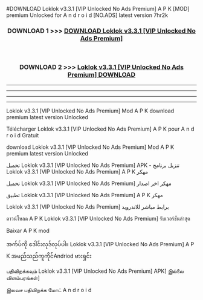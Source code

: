 #DOWNLOAD Loklok v3.3.1  [VIP Unlocked No Ads Premium] A P K [MOD] premium Unlocked for A n d r o i d [NO.ADS] latest version 7hr2k



<div align="center">

<h3>DOWNLOAD 1 >>> <a href="https://teeasianyam.web.app?sq=Loklok v3.3.1  [VIP Unlocked No Ads Premium]">DOWNLOAD Loklok v3.3.1  [VIP Unlocked No Ads Premium] </a></h3><br>

<h3>DOWNLOAD 2 >>> <a href="https://teeasianyam.web.app?sq=Loklok v3.3.1  [VIP Unlocked No Ads Premium] ">Loklok v3.3.1  [VIP Unlocked No Ads Premium]  DOWNLOAD </a></h3>

</div>


----------------------------------------------------------

----------------------------------------------------------

----------------------------------------------------------

----------------------------------------------------------


Loklok v3.3.1  [VIP Unlocked No Ads Premium]  Mod A P K download premium latest version Unlocked

Télécharger Loklok v3.3.1  [VIP Unlocked No Ads Premium]  A P K pour A n d r o i d Gratuit

download Loklok v3.3.1  [VIP Unlocked No Ads Premium]  Mod A P K premium latest version Unlocked

تحميل Loklok v3.3.1  [VIP Unlocked No Ads Premium]  APK - تنزيل برنامج Loklok v3.3.1  [VIP Unlocked No Ads Premium]  A P K مهكر

تحميل Loklok v3.3.1  [VIP Unlocked No Ads Premium]  مهكر اخر اصدار

تطبيق Loklok v3.3.1  [VIP Unlocked No Ads Premium]  A P K مهكر

Loklok v3.3.1  [VIP Unlocked No Ads Premium]  برابط مباشر للاندرويد

ดาวน์โหลด A P K Loklok v3.3.1  [VIP Unlocked No Ads Premium]  รับเวอร์ชันล่าสุด

Baixar A P K mod

အက်ပ်ကို ဒေါင်းလုဒ်လုပ်ပါ။ Loklok v3.3.1  [VIP Unlocked No Ads Premium]  A P K အမည်သည်ကူကိုင်Andriod ဗားရှင်း

பதிவிறக்கவும் Loklok v3.3.1  [VIP Unlocked No Ads Premium]  APK[ இல்லை விளம்பரங்கள்] 
 
இலவச பதிவிறக்க மோட் A n d r o i d



